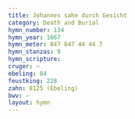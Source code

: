 ```yaml
---
title: Johannes sahe durch Gesicht
category: Death and Burial
hymn_number: 134
hymn_year: 1667
hymn_meter: 847 847 44 44 7
hymn_stanzas: 9
hymn_scripture: 
cruger: —
ebeling: 84
feustking: 228
zahn: 8125 (Ebeling)
bwv: —
layout: hymn
---
```

<br>

